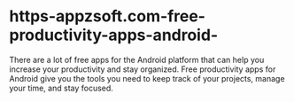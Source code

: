 # https-appzsoft.com-free-productivity-apps-android-
There are a lot of free apps for the Android platform that can help you increase your productivity and stay organized. Free productivity apps for Android give you the tools you need to keep track of your projects, manage your time, and stay focused.
